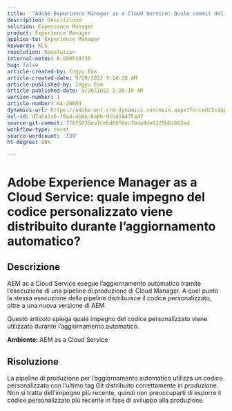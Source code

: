 ```yaml
---
title: '"Adobe Experience Manager as a Cloud Service: Quale commit del codice personalizzato verrà distribuito durante l''aggiornamento automatico?'
description: Descrizione
solution: Experience Manager
product: Experience Manager
applies-to: Experience Manager
keywords: KCS
resolution: Resolution
internal-notes: E-000539736
bug: false
article-created-by: Ingyu Eum
article-created-date: 9/20/2022 5:14:38 AM
article-published-by: Ingyu Eum
article-published-date: 9/20/2022 5:20:19 AM
version-number: 1
article-number: KA-20609
dynamics-url: https://adobe-ent.crm.dynamics.com/main.aspx?forceUCI=1&pagetype=entityrecord&etn=knowledgearticle&id=5c1eaf1a-a338-ed11-9db0-002248086a27
exl-id: d7a6a1a6-f8a4-4b8b-8a86-9cbd18475a47
source-git-commit: 7f0f5035ea7cebd60f6ec7bda9de6225b6c602a4
workflow-type: tm+mt
source-wordcount: '139'
ht-degree: 86%

---
```


# Adobe Experience Manager as a Cloud Service: quale impegno del codice personalizzato viene distribuito durante l’aggiornamento automatico?

## Descrizione


AEM as a Cloud Service esegue l’aggiornamento automatico tramite l’esecuzione di una pipeline di produzione di Cloud Manager. A quel punto la stessa esecuzione della pipeline distribuisce il codice personalizzato, oltre a una nuova versione di AEM.

Questo articolo spiega quale impegno del codice personalizzato viene utilizzato durante l’aggiornamento automatico.

<b>Ambiente:</b>
AEM as a Cloud Service


## Risoluzione


La pipeline di produzione per l’aggiornamento automatico utilizza un codice personalizzato con l’ultimo tag Git distribuito correttamente in produzione. Non si tratta dell’impegno più recente, quindi non preoccuparti di esporre il codice personalizzato più recente in fase di sviluppo alla produzione.
